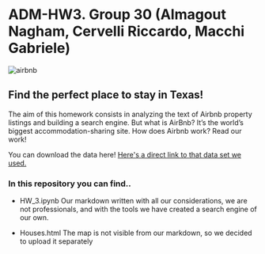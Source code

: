 # ADM-HW3. Group 30 (Almagout Nagham, Cervelli Riccardo, Macchi Gabriele)
![airbnb](https://media.meltybuzz.it/article-2615530-head-f1405850007/airbnb-logo-new-red-white.jpg)

## Find the perfect place to stay in Texas!
The aim of this homework consists in analyzing the text of Airbnb property listings and building a search engine. But what is AirBnb? It’s the world’s biggest accommodation-sharing site. How does Airbnb work? Read our work!

You can download the data here! 
[Here's a direct link to that data set we used.](https://www.kaggle.com/PromptCloudHQ/airbnb-property-data-from-texas/downloads/Airbnb_Texas_Rentals.csv/1)


### In this repository you can find..

- HW_3.ipynb 
Our markdown written with all our considerations, we are not professionals, and with the tools we have created a search engine  of our own.

- Houses.html
The map is not visible from our markdown, so we decided to upload it separately

